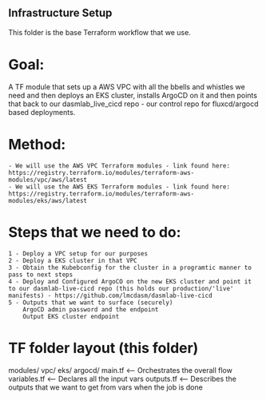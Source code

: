 ## Infrastructure Setup

This folder is the base Terraform workflow that we use. 


# Goal: 
A TF module that sets up a AWS VPC with all the bbells and whistles we need and then deploys an EKS cluster, installs ArgoCD on it and then points that back to our dasmlab_live_cicd repo - our control repo for fluxcd/argocd based deployments.


# Method:
	- We will use the AWS VPC Terraform modules - link found here: https://registry.terraform.io/modules/terraform-aws-modules/vpc/aws/latest
	- We will use the AWS EKS Terraform modules - link found here: https://registry.terraform.io/modules/terraform-aws-modules/eks/aws/latest

# Steps that we need to do:

	1 - Deploy a VPC setup for our purposes
	2 - Deploy a EKS cluster in that VPC 
	3 - Obtain the Kubebconfig for the cluster in a programtic manner to pass to next steps
	4 - Deploy and Configured ArgoCO on the new EKS cluster and point it to our dasmlab-live-cicd repo (this holds our production/'live' manifests) - https://github.com/lmcdasm/dasmlab-live-cicd
	5 - Outputs that we want to surface (securely)
		ArgoCD admin password and the endpoint
		Output EKS cluster endpoint
		
		
# TF folder layout (this folder)

modules/
  vpc/
  eks/
  argocd/
main.tf       <-- Orchestrates the overall flow
variables.tf  <-- Declares all the input vars
outputs.tf    <-- Describes the outputs that we want to get from vars when the job is done

